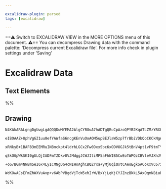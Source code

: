 ```yaml
---

excalidraw-plugin: parsed
tags: [excalidraw]

---
```

==⚠  Switch to EXCALIDRAW VIEW in the MORE OPTIONS menu of this document. ⚠== You can decompress Drawing data with the command palette: 'Decompress current Excalidraw file'. For more info check in plugin settings under 'Saving'


# Excalidraw Data
## Text Elements
%%
## Drawing
```compressed-json
N4KAkARALgngDgUwgLgAQQQDwMYEMA2AlgCYBOuA7hADTgQBuCpAzoQPYB2KqATLZMzYBXUtiRoIACyhQ4zZAHoFAc0JRJQgEYA6bGwC2CgF7N6hbEcK4OCtptbErHALRY8RMpWdx8Q1TdIEfARcZgRmBShcZQUebQA2bQB2GjoghH0EDihmbgBtcDBQMBKIEm4IAAVsADkAVhgATTgOOp4AMwBZMMbsOABpAEY4UlSSyFhECsDsKI5lYLHSzG5n

eIBOAAZ+UphVgGZ1uu0efYAWfaS6ncgKEnVuOoAOM5upBEJlaW5zp7frBbiVDbQoCKCkNgAawQAGE2Pg2KMJABiQYINFopaQTS4bCQ5QQoQcYhwhFI9Dg6zMOC4QLZLEQdqEfD4ADKsEWEkEHgZzHBUIQAHV7pJuHxQRA+RDoeyYJz0Nzym9CV8OOFcmhBm82DTsGo9prNiDxhACcI4ABJYga1B5AC6b3a5EyVu4HCELLehGJWAquE2DMJxLVzBt

xRNkyB+1BAF83mEEMRuINBmckpt4ldrhLGCx2Fw0DxxSbc6xODVOGJk5tBnV4pt1vF9tmTYRmAARdJQRPcdoEMJvTTCYkAUWCmWyNvdnolQjgxFw3aTmquzbabU2ly1EqIHEhbo9+DeCLxPbQffwYUKMfADrouDgcHZi6B4egkgyQIgRC+UCWDEIBAKAAIVxfEgxJeFEQqZF2jg+D/2wEQ6SgC1u30dlpVhKDyQgVF0QIxDkKyVD0NAvEzSJSCyQ

qSkOGpWkSKI0gULQjIADFmTZDkv0VJMdggJCWJItiMP5aFhWIB5CwEoTWPQzCBVleVJXhJVCkE4jslEgAlYRVXVZNZK00iMgAeV1fVq2NSA5JE9D2M4KB2NwfRmQNVAW1skzRMc7JWUIIwgR4GzNOE7T0IAFSwKAAEEfwLdBgnaP9jPC0yxNpOKWLYCgP1wZdUGnI8NLsiKMhHYlYpyvKQkKiBaQhKg0vkjJqqayL4C/CD/2YbAIRZAANbgklGgS

+oG/BGm4NNBmSeI6x4LyICMNgDG4cNIHoAghCBQZrxa+yMj0qiQxtCAeoEgkSACoKxVC67iHZBA4EeK7SBITo2GIBBKtwTRgkKi8Bw0x7SWgtBNogYD4Xq0hlBxAAKHhBiSaheFR9GUbR4FtDqABKBkdIQZQPVpaYEdwZH9m2Xgaax+ncYJiADtKkzFOhCyoHzKdDwEp1XIQYmfQ++YNolLJ/sB7hwV2t5sCIV60FlhA3g4QWZdIOWJWEKBdyBFX

WdKOwACsEFmZhWXVuAvp+v6AbPVBgdVjTcW5xhIrW/BxYjLqKjCYJZnzBkkL5AxOqmNBiuPNhTyB/sXZNfBQjioOPa9g8WWvcA4zoJlgjDG8YyAA
```
%%